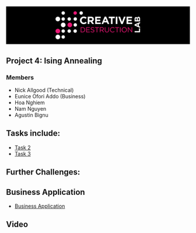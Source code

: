 ![CDL 2020 Cohort Project](../figures/CDL_logo.jpg)
## Project 4: Ising Annealing

### Members

* Nick Allgood (Technical)
* Eunice Ofori Addo (Business)
* Hoa Nghiem
* Nam Nguyen
* Agustin Bignu

## Tasks include:

* [Task 2](./Group2-Task2.ipynb)
* [Task 3](./Task_3.ipynb)

## Further Challenges: 


## Business Application

* [Business Application](./Business_Application.md)


## Video 

